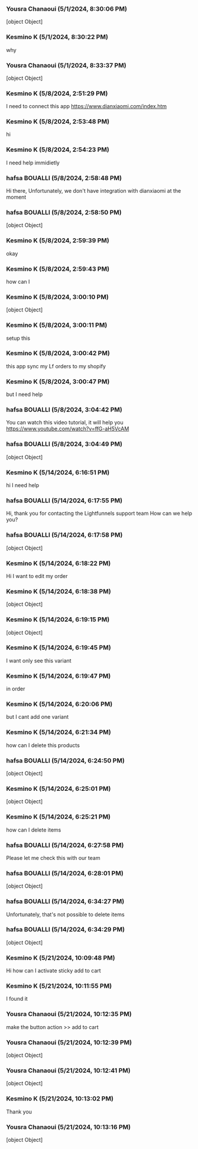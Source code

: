 ### Yousra Chanaoui (5/1/2024, 8:30:06 PM)

[object Object]

### Kesmino K (5/1/2024, 8:30:22 PM)

why

### Yousra Chanaoui (5/1/2024, 8:33:37 PM)

[object Object]

### Kesmino K (5/8/2024, 2:51:29 PM)

I need to connect this app https://www.dianxiaomi.com/index.htm

### Kesmino K (5/8/2024, 2:53:48 PM)

hi

### Kesmino K (5/8/2024, 2:54:23 PM)

I need help immidietly

### hafsa BOUALLI (5/8/2024, 2:58:48 PM)

Hi there, 
Unfortunately, we don't have integration with dianxiaomi at the moment

### hafsa BOUALLI (5/8/2024, 2:58:50 PM)

[object Object]

### Kesmino K (5/8/2024, 2:59:39 PM)

okay

### Kesmino K (5/8/2024, 2:59:43 PM)

how can I

### Kesmino K (5/8/2024, 3:00:10 PM)

[object Object]

### Kesmino K (5/8/2024, 3:00:11 PM)

setup this

### Kesmino K (5/8/2024, 3:00:42 PM)

this app sync my Lf orders to my shopify

### Kesmino K (5/8/2024, 3:00:47 PM)

but I need help

### hafsa BOUALLI (5/8/2024, 3:04:42 PM)

You can watch this video tutorial, it will help you 
https://www.youtube.com/watch?v=ffG-aH5VcAM

### hafsa BOUALLI (5/8/2024, 3:04:49 PM)

[object Object]

### Kesmino K (5/14/2024, 6:16:51 PM)

hi I need help

### hafsa BOUALLI (5/14/2024, 6:17:55 PM)

Hi, thank you for contacting the Lightfunnels support team
How can we help you?

### hafsa BOUALLI (5/14/2024, 6:17:58 PM)

[object Object]

### Kesmino K (5/14/2024, 6:18:22 PM)

Hi I want to edit my order

### Kesmino K (5/14/2024, 6:18:38 PM)

[object Object]

### Kesmino K (5/14/2024, 6:19:15 PM)

[object Object]

### Kesmino K (5/14/2024, 6:19:45 PM)

I want only see this variant

### Kesmino K (5/14/2024, 6:19:47 PM)

in order

### Kesmino K (5/14/2024, 6:20:06 PM)

but I cant add one variant

### Kesmino K (5/14/2024, 6:21:34 PM)

how can I delete this products

### hafsa BOUALLI (5/14/2024, 6:24:50 PM)

[object Object]

### Kesmino K (5/14/2024, 6:25:01 PM)

[object Object]

### Kesmino K (5/14/2024, 6:25:21 PM)

how can I delete items

### hafsa BOUALLI (5/14/2024, 6:27:58 PM)

Please let me check this with our team

### hafsa BOUALLI (5/14/2024, 6:28:01 PM)

[object Object]

### hafsa BOUALLI (5/14/2024, 6:34:27 PM)

Unfortunately, that's not possible to delete items

### hafsa BOUALLI (5/14/2024, 6:34:29 PM)

[object Object]

### Kesmino K (5/21/2024, 10:09:48 PM)

Hi how can I activate sticky add to cart

### Kesmino K (5/21/2024, 10:11:55 PM)

I found it

### Yousra Chanaoui (5/21/2024, 10:12:35 PM)

make the button action >> add to cart

### Yousra Chanaoui (5/21/2024, 10:12:39 PM)

[object Object]

### Yousra Chanaoui (5/21/2024, 10:12:41 PM)

[object Object]

### Kesmino K (5/21/2024, 10:13:02 PM)

Thank you

### Yousra Chanaoui (5/21/2024, 10:13:16 PM)

[object Object]
